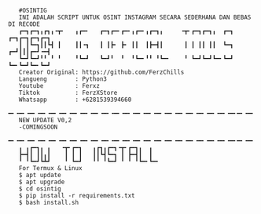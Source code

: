        #OSINTIG
       INI ADALAH SCRIPT UNTUK OSINT INSTAGRAM SECARA SEDERHANA DAN BEBAS DI RECODE
       ┏━┓┏━┓╻┏┓╻╺┳╸   ╻┏━╸   ┏━┓┏━╸┏━╸╻┏━╸╻┏━┓╻     ╺┳╸┏━┓┏━┓╻  ┏━┓   ┏━┓┏━┓┏━┓┏━┓
       ┃ ┃┗━┓┃┃┗┫ ┃    ┃┃╺┓   ┃ ┃┣╸ ┣╸ ┃┃  ┃┣━┫┃      ┃ ┃ ┃┃ ┃┃  ┗━┓   ┏━┛┃┃┃┏━┛╺━┫
       ┗━┛┗━┛╹╹ ╹ ╹    ╹┗━┛   ┗━┛╹  ╹  ╹┗━╸╹╹ ╹┗━╸    ╹ ┗━┛┗━┛┗━╸┗━┛   ┗━╸┗━┛┗━╸┗━┛
       Creator Original: https://github.com/FerzChills
       Langueng        : Python3
       Youtube         : Ferxz
       Tiktok          : FerzXStore
       Whatsapp        : +6281539394660
       ━╸╺━╸╺━╸╺━╸╺━╸╺━╸╺━╸╺━╸╺━╸╺━╸╺━╸╺━╸╺━╸╺━╸╺━╸╺━╸╺━╸╺━╸╺━╸╺━╸╺━╸╺━╸━╸╺━╸╺━╸╺━╸╺━╸╺━╸╺━╸╺━╸╺━╸╺━╸╺━╸╺━╸╺━╸╺━╸╺━╸╺━╸╺━╸╺━╸╺━╸╺━╸╺━╸╺━╸
       NEW UPDATE V0,2
       -COMINGSOON
       ━╸╺━╸╺━╸╺━╸╺━╸╺━╸╺━╸╺━╸╺━╸╺━╸╺━╸╺━╸╺━╸╺━╸╺━╸╺━╸╺━╸╺━╸╺━╸╺━╸╺━╸╺━╸━╸╺━╸╺━╸╺━╸╺━╸╺━╸╺━╸╺━╸╺━╸╺━╸╺━╸╺━╸╺━╸╺━╸╺━╸╺━╸╺━╸╺━╸╺━╸╺━╸╺━╸╺━╸
       ╻ ╻┏━┓╻ ╻   ╺┳╸┏━┓   ╻┏┓╻┏━┓╺┳╸┏━┓╻  ╻
       ┣━┫┃ ┃┃╻┃    ┃ ┃ ┃   ┃┃┗┫┗━┓ ┃ ┣━┫┃  ┃
       ╹ ╹┗━┛┗┻┛    ╹ ┗━┛   ╹╹ ╹┗━┛ ╹ ╹ ╹┗━╸┗━╸
       For Termux & Linux
       $ apt update
       $ apt upgrade 
       $ cd osintig
       $ pip install -r requirements.txt
       $ bash install.sh
